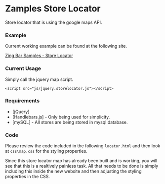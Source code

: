 # Zamples Store Locator

Store locator that is using the google maps API.

### Example
Current working example can be found at the following site.

[Zing Bar Samples - Store Locator](https://https://zingbarsamples.com/locator/zingbarscom-plugin/locator.html)

### Current Usage
Simply call the jquery map script.
```
<script src="js/jquery.storelocator.js"></script>
```

### Requirements
* [jQuery]
* [Handlebars.js] - Only being used for simplicity.
* [mySQL] - All stores are being stored in mysql database.

### Code
Please review the code included in the following ```locator.html``` and then look at ```css\map.css``` for the styling properties.

Since this store locator map has already been built and is working, you will see that this is a realtively painless task. All that needs to be done is simply including this inside the new website and then adjusting the styling properties in the CSS.


[//]: # (These are reference links used)

   [Zingbarsamples.com]: <https://https://zingbarsamples.com/locator/zingbarscom-plugin/locator.html>
  
